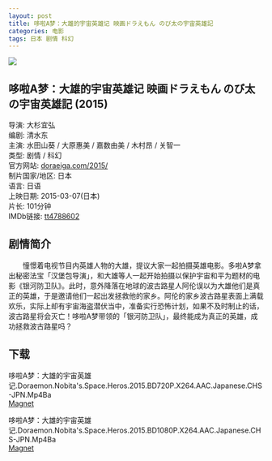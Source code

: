 ```yaml
---
layout: post
title: 哆啦A梦：大雄的宇宙英雄记 映画ドラえもん のび太の宇宙英雄記
categories: 电影
tags: 日本 剧情 科幻
---
```


[![](http://i2.piimg.com/dfb89ac4d919204ft.jpg)](http://i2.piimg.com/dfb89ac4d919204f.jpg)

## 哆啦A梦：大雄的宇宙英雄记 映画ドラえもん のび太の宇宙英雄記 (2015)
导演: 大杉宜弘  
编剧: 清水东  
主演: 水田山葵 / 大原惠美 / 嘉数由美 / 木村昂 / 关智一  
类型: 剧情 / 科幻  
官方网站: [doraeiga.com/2015/](http://doraeiga.com/2015/)  
制片国家/地区: 日本  
语言: 日语  
上映日期: 2015-03-07(日本)  
片长: 101分钟  
IMDb链接: [tt4788602](http://www.imdb.com/title/tt4788602)

## 剧情简介
　　憧憬着电视节目内英雄人物的大雄，提议大家一起拍摄英雄电影。多啦A梦拿出秘密法宝「汉堡包导演」，和大雄等人一起开始拍摄以保护宇宙和平为题材的电影《银河防卫队》。此时，意外降落在地球的波古路星人阿伦误以为大雄他们是真正的英雄，于是邀请他们一起出发拯救他的家乡。阿伦的家乡波古路星表面上满载欢乐，实际上却有宇宙海盗潜伏当中，准备实行恐怖计划，如果不及时制止的话，波古路星将会灭亡！哆啦A梦带领的「银河防卫队」，最终能成为真正的英雄，成功拯救波古路星吗？

## 下载
哆啦A梦：大雄的宇宙英雄记.Doraemon.Nobita's.Space.Heros.2015.BD720P.X264.AAC.Japanese.CHS-JPN.Mp4Ba  
[Magnet](magnet:?xt=urn:btih:80ddf0bff59baedee4f461adb05fb085954003fd&tr=http://bt.mp4ba.com:2710/announce)

哆啦A梦：大雄的宇宙英雄记.Doraemon.Nobita's.Space.Heros.2015.BD1080P.X264.AAC.Japanese.CHS-JPN.Mp4Ba  
[Magnet](magnet:?xt=urn:btih:111977b1295680d16d8013904a358faee68c47a3&tr=http://bt.mp4ba.com:2710/announce)
